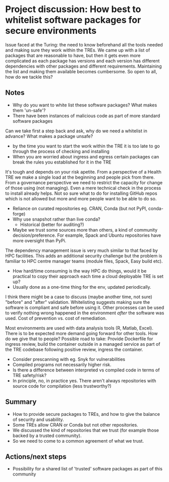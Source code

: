 # Project discussion: How best to whitelist software packages for secure environments

Issue faced at the Turing: the need to know beforehand all the tools needed and making sure they work within the TREs.
We came up with a list of packages that are reasonable to have, but then it gets even more complicated as each package has versions and each version has different dependencies with other packages and different requirements. Maintaining the list and making them available becomes cumbersome.
So open to all, how do we tackle this?

## Notes

- Why do you want to white list these software packages? What makes them 'un-safe'?
- There have been instances of malicious code as part of more standard software packages

Can we take first a step back and ask, why do we need a whitelist in advance? What makes a package unsafe?

- by the time you want to start the work within the TRE it is too late to go through the process of checking and installing
- When you are worried about ingress and egress certain packages can break the rules you established for it in the TRE

It's tough and depends on your risk apetite.
From a perspective of a Health TRE we make a single load at the beginning and people pick from there.
From a governance perspective we need to restrict the capacity for change of those using (not managing).
Even a mere technical check in the process to install already helps.
Not so sure what to do for installing GitHub repos which is not allowed but more and more people want to be able to do so.

- Reliance on curated repositories eg. CRAN, Conda (but not PyPI, conda-forge)
- Why use snapshot rather than live conda?
  - Historical (better for auditing?)
- Maybe we trust some sources more than others, a kind of community decision/preference.
  For example, Spack and Ubuntu repositories have more oversight than PyPi.

The dependency management issue is very much similar to that faced by HPC facilities.
This adds an additional security challenge but the problem is familiar to HPC centre manager teams (module files, Spack, Easy build etc).

- How hard/time consuming is the way HPC do things, would it be practical to copy their approach each time a cloud deployable TRE is set up?
- Usually done as a one-time thing for the env, updated periodically.

I think there might be a case to discuss (maybe another time, not sure) "before" and "after" validation.
Whitelisting suggests making sure the software is compliant and safe before using it.
Other processes can be used to verify nothing wrong happened in the environment _after_ the software was used.
Cost of prevention vs. cost of remediation.

Most environments are used with data analysis tools (R, Matlab, Excel).
There is to be expected more demand going forward for other tools.
How do we give that to people?
Possible road to take: Provide Dockerfile for ingress review, build the container outside in a managed service as part of the TRE codebase following positive review, ingress the container.

- Consider prescanning with eg. Snyk for vulnerabilities
- Compiled programs not necessarily higher risk.
- Is there a difference between interpreted vs compiled code in terms of TRE safety/risk?
- In principle, no, in practice yes.
  There aren't always repositories with source code for compilation (less trustworthy?)

## Summary

- How to provide secure packages to TREs, and how to give the balance of security and usability.
- Some TREs allow CRAN or Conda but not other repositories.
- We discussed the kind of repositories that we trust (for example those backed by a trusted community).
- So we need to come to a common agreement of what we trust.

## Actions/next steps

- Possibility for a shared list of 'trusted' software packages as part of this community
